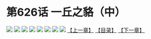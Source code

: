 # 第626话 一丘之貉（中）
![](https://mhpic.xiaomingtaiji.net/comic/D/斗破苍穹拆分版/626话/1.jpg-zymk.middle.webp)
![](https://mhpic.xiaomingtaiji.net/comic/D/斗破苍穹拆分版/626话/2.jpg-zymk.middle.webp)
![](https://mhpic.xiaomingtaiji.net/comic/D/斗破苍穹拆分版/626话/3.jpg-zymk.middle.webp)
![](https://mhpic.xiaomingtaiji.net/comic/D/斗破苍穹拆分版/626话/4.jpg-zymk.middle.webp)
![](https://mhpic.xiaomingtaiji.net/comic/D/斗破苍穹拆分版/626话/5.jpg-zymk.middle.webp)
![](https://mhpic.xiaomingtaiji.net/comic/D/斗破苍穹拆分版/626话/6.jpg-zymk.middle.webp)
![](https://mhpic.xiaomingtaiji.net/comic/D/斗破苍穹拆分版/626话/7.jpg-zymk.middle.webp)
![](https://mhpic.xiaomingtaiji.net/comic/D/斗破苍穹拆分版/626话/8.jpg-zymk.middle.webp)
[【上一章】](./625.md)
[【目录】](./README.md)
[【下一章】](./627.md)
